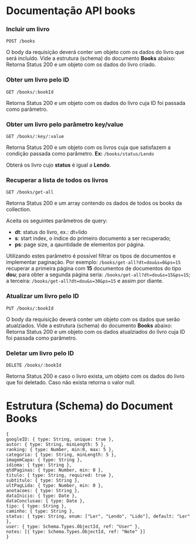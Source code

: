 # Documentação API books

### Incluir um livro

```
POST /books

```

O body da requisição deverá conter um objeto com os dados do livro que será incluído. Vide a estrutura (schema) do documento **Books** abaixo:
Retorna Status 200 e um objeto com os dados do livro criado.

### Obter um livro pelo ID

```
GET /books/:bookId
```

Retorna Status 200 e um objeto com os dados do livro cuja ID foi passada como parâmetro.

### Obter um livro pelo parâmetro key/value

```
GET /books/:key/:value
```

Retorna Status 200 e um objeto com os livros cuja que satisfazem a condição passada como parâmetro.
**Ex:**
`/books/status/Lendo`

Obterá os livro cujo **status** é igual a **Lendo**.

### Recuperar a lista de todos os livros

```
GET /books/get-all

```

Retorna Status 200 e um array contendo os dados de todos os books da collection.

Aceita os seguintes parâmetros de query:

- **dt**: status do livro, ex.: dt=lido
- **s**: start index, o índice do primeiro documento a ser recuperado;
- **ps**: page size, a qauntidade de elementos por página.

Utilizando estes parâmetro é possível filtrar os tipos de documentos e implementar paginação.
Por exemplo: `/books/get-all?dt=dou&s=0&ps=15` recuperar a primeira página com **15** documentos de documentos do tipo **dou**; para obter a segunda página seria: `/books/get-all?dt=dou&s=15&ps=15`; a terceira: `/books/get-all?dt=dou&s=30&ps=15` e assim por diante.

### Atualizar um livro pelo ID

```
PUT /books/:bookId
```

O body da requisição deverá conter um objeto com os dados que serão atualziados. Vide a estrutura (schema) do documento **Books** abaixo:
Retorna Status 200 e um objeto com os dados atualziados do livro cuja ID foi passada como parâmetro.

### Deletar um livro pelo ID

```
DELETE /books/:bookId
```

Retorna Status 200 e caso o livro exista, um objeto com os dados do livro que foi deletado. Caso não exista retorna o valor null.

# Estrutura (Schema) do Document Books

```
{
googleID: { type: String, unique: true },
autor: { type: String, minLength: 5 },
ranking: { type: Number, min:0, max: 5 },
categoria: { type: String, minLength: 5 },
imagemCapa: { type: String },
idioma: { type: String },
qtdPaginas: { type: Number, min: 0 },
titulo: { type: String, required: true },
subtitulo: { type: String },
ultPagLida: { type: Number, min: 0 },
anotacoes: { type: String },
dataInicio: { type: Date },
dataConclusao: { type: Date },
tipo: { type: String },
caminho: { type: String },
status: { type: String, enum: ["Ler", "Lendo", "Lido"], default: "Ler" },
user: { type: Schema.Types.ObjectId, ref: "User" },
notes: [{ type: Schema.Types.ObjectId, ref: "Note" }]
}
```
